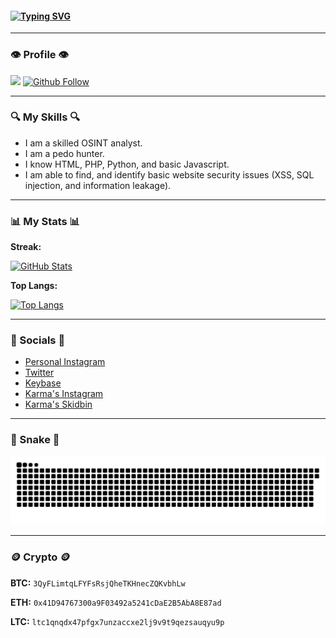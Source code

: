 #### [![Typing SVG](https://readme-typing-svg.herokuapp.com?color=%231B790D&size=29&lines=Lotus-xml+)](https://github.com/Lotus-xml/)

---

### **👁️ Profile 👁️**

[![](https://komarev.com/ghpvc/?username=Lotus-xml&style=for-the-badge)](https://github.com/Lotus-xml/)
[![Github Follow](https://img.shields.io/github/followers/Lotus-xml?style=for-the-badge)](https://github.com/Lotus-xml/)

---

### **🔍 My Skills 🔍**

- I am a skilled OSINT analyst.
- I am a pedo hunter.
- I know HTML, PHP, Python, and basic Javascript.
- I am able to find, and identify basic website security issues (XSS, SQL injection, and information leakage).

---

### **📊 My Stats 📊**

**Streak:**

[![GitHub Stats](http://github-readme-streak-stats.herokuapp.com?user=Lotus-xml&theme=dark&background=000000)](https://github.com/Lotus-xml/)

**Top Langs:**

[![Top Langs](https://github-readme-stats.vercel.app/api/top-langs/?username=Lotus-xml)](https://github.com/Lotus-xml/)

---

### **💬 Socials 💬**

- [Personal Instagram](https://www.instagram.com/lotus.pyc/)
- [Twitter](https://twitter.com/mast3rc1002/)
- [Keybase](https://keybase.io/lotus_xyz/)
- [Karma's Instagram](https://www.instagram.com/karma.ngo_/)
- [Karma's Skidbin](https://skidbin.net/user/KarmaNGO/)

---

### **🐍 Snake 🐍**

<p>
  <img src="https://github.com/Lotus-xml/lotus-xml/raw/output/github-contribution-grid-snake.svg" alt="snake">
</p>

---

### **🪙 Crypto 🪙**

**BTC:** `3QyFLimtqLFYFsRsjQheTKHnecZQKvbhLw`

**ETH:** `0x41D94767300a9F03492a5241cDaE2B5AbA8E87ad`

**LTC:** `ltc1qnqdx47pfgx7unzaccxe2lj9v9t9qezsauqyu9p`
